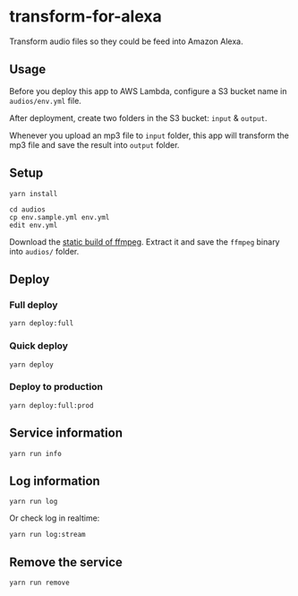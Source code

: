 # transform-for-alexa

Transform audio files so they could be feed into Amazon Alexa.


## Usage

Before you deploy this app to AWS Lambda, configure a S3 bucket name in `audios/env.yml` file.

After deployment, create two folders in the S3 bucket: `input` & `output`.

Whenever you upload an mp3 file to `input` folder, this app will transform the mp3 file and save the result into `output` folder.


## Setup

```
yarn install

cd audios
cp env.sample.yml env.yml
edit env.yml
```

Download the [static build of ffmpeg](https://johnvansickle.com/ffmpeg/builds/ffmpeg-git-64bit-static.tar.xz). Extract it and save the `ffmpeg` binary into `audios/` folder.


## Deploy

### Full deploy

    yarn deploy:full

### Quick deploy

    yarn deploy

### Deploy to production

    yarn deploy:full:prod


## Service information

    yarn run info


## Log information

    yarn run log

Or check log in realtime:

    yarn run log:stream


## Remove the service

    yarn run remove
